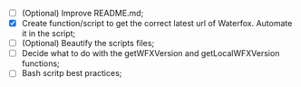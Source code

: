 - [ ] \(Optional) Improve README.md;
- [X] Create function/script to get the correct latest url of Waterfox. Automate it in the script;
- [ ] \(Optional) Beautify the scripts files;
- [ ] Decide what to do with the getWFXVersion and getLocalWFXVersion functions;
- [ ] Bash scritp best practices;

